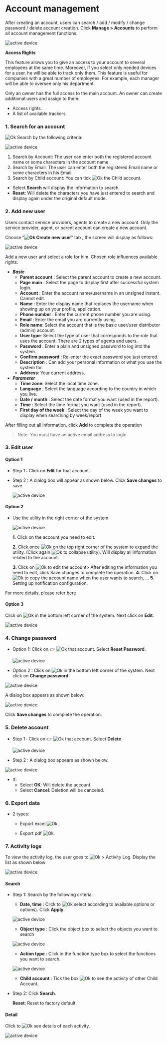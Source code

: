 # Account management
After creating an account, users can search / add / modify / change password / delete account creation. Click **Manage > Accounts** to perform all account management functions.

<span class="icon-left4">![active device ](/docs/assets/images/web-english/users/manage-account.png) 

**Access Rights**

This feature allows you to give an access to your account to several employees at the same time. Moreover, if you select only needed devices for a user, he will be able to track only them. This feature is useful for companies with a great number of employees. For example, each manager will be able to oversee only his department.

Only an owner has the full access to the main account. An owner can create additional users and assign to them:

* Access rights.
* A list of available trackers

### 1. Search for an account 

<span class="icon-left svg-filter-serch">![Ok](/docs/assets/images/web-interface/icon/SVG/search.svg) Search by the following criteria:

<span style="display:block;text-align:left">![active device ](/docs/assets/images/web-english/users/search-account.png)

1. Search by Account: The user can enter both the registered account name or some characters in the account name.
2. Search by Email: The user can enter both the registered Email name or some characters in his Email.
3. Search by Child account: You can tick <span class="icon-left svg-filter-tick">![Ok](/docs/assets/images/web-interface/icon/SVG/check-square1.svg) the Child account.

* Select **Search** will display the information to search.
* **Reset**: Will delete the characters you have just entered to search and display again under the original default mode. 




### 2. Add new user

Users contact service providers, agents to create a new account. Only the service provider, agent, or parent account can create a new account.

Choose "**<span class="icon-left svg-filter-tick">![Ok](/docs/assets/images/web-interface/icon/SVG/plus.svg) Create new user**" tab , the screen will display as follows:

<span style="display:block;text-align:left">![active device ](/docs/assets/images/web-english/users/add-users.png)

Add a new user and select a role for him. Chosen role influences available rights.

* ***Basic***
    * **Parent account** : Select the parent account to create a new account.
    * **Page main** : Select the page to display first after successful system login.
    * **Account** : Enter the account name/username in an unsigned instant. Cannot edit.
    * **Name** : Enter the display name that replaces the username when showing up on your profile, application.
    * **Phone number** : Enter the current phone number you are using.
    * **Email** : Enter the email you are currently using.
    * **Role name**: Select the account that is the basic user/user distributor (admin) account.
    * **User type**: Select the type of user that corresponds to the role that uses the account. There are 2 types of agents and users.
    * **Password** : Enter a plain and unsigned password to log into the system.
    * **Confirm password** : Re-enter the exact password you just entered.
    * **Description** : Can add your personal information or what you use the system for.
    * **Address**: Your current address.
* ***Parameter***
    * **Time zone**: Select the local time zone.
    * **Language** : Select the language according to the country in which you live.
    * **Date / month** : Select the date format you want (used in the report).
    * **Time** : Select the time format you want (used in the report).
    * **First day of the week** : Select the day of the week you want to display when searching by week/report.

After filling out all information, click **Add** to complete the operation

> Note: You must have an active email address to login.

### 3. Edit user 

#### Option 1

* Step 1 : Click on **Edit** for that account. 
* Step 2 : A dialog box will appear as shown below. Click **Save changes** to save.

    <span style="display:block;text-align:left">![active device ](/docs/assets/images/web-english/users/edit-user.png)

#### Option 2 

* Use the utility in the right corner of the system

    <span style="display:block;text-align:left">![active device ](/docs/assets/images/web-english/users/edit-user-2.png)

    **1.** Click on the account you need to edit.

    **2.** Click once <span class="icon-left svg-filter-serch">![Ok](/docs/assets/images/web-interface/icon/SVG/chevron-right.svg) on the top right corner of the system to expand the utility. (Click again <span class="icon-left svg-filter-serch">![Ok](/docs/assets/images/web-interface/icon/SVG/chevron-down.svg) to collapse utility). Will display all information related to the account.

    **3.** Click on <span class="icon-left svg-filter-serch">![Ok](/docs/assets/images/web-interface/icon/SVG/icons8-edit.svg) to edit the account> After editing the information you need to edit, click Save changes to complete the operation. 
    **4.** Click on <span class="icon-left svg-filter-serch">![Ok](/docs/assets/images/web-interface/icon/SVG/icons8-copy.svg) to copy the account name when the user wants to search, ...
    **5.** Setting up notification configuration.

For more details, please refer [here](vi/modules/web-interface/notification/#notification) <div id="notification"> 

#### Option 3

Click on <span class="icon-left svg-filter-tick">![Ok](/docs/assets/images/web-interface/icon/SVG/icons8-user.svg) in the bottom left corner of the system. Next click on **Edit**.

<span class="icon-left4">![active device ](/docs/assets/images/web-english/users/edit-user-3.png)

### 4. Change password

* Option 1: Click on :point_right:   <span class="icon-left svg-filter-search">![Ok](/docs/assets/images/web-interface/icon/SVG/ellipsis-h.svg) that account. Select **Reset Password**.

    <span style="display:block;text-align:left">![active device ](/docs/assets/images/web-english/users/reset-password.png)

* Option 2 : Click on <span class="icon-left svg-filter-tick">![Ok](/docs/assets/images/web-interface/icon/SVG/icons8-user.svg) in the bottom left corner of the system. Next click on **Change password**.

<span class="icon-left4">![active device ](/docs/assets/images/web-english/users/change-password.png)


A dialog box appears as shown below:

<span style="display:block;text-align:left">![active device ](/docs/assets/images/web-english/users/reset-password-1.png)

Click **Save changes** to complete the operation.

### 5. Delete account

* Step 1 :  Click on :point_right:   <span class="icon-left svg-filter-search">![Ok](/docs/assets/images/web-interface/icon/SVG/ellipsis-h.svg) that account. Select **Delete**

    <span style="display:block;text-align:left">![active device ](/docs/assets/images/web-english/users/delete-acount.png)

* Step 2 : A dialog box appears as shown below.

<span style="display:block;text-align:left">![active device ](/docs/assets/images/web-english/users/delete-acount-1.png)

* If:
    - Select **OK**: Will delete the account.
    - Select **Cancel**: Deletion will be canceled.

### 6. Export data
* 2 types:

    * Export excel <span class="icon-left svg-filter-search">![Ok](/docs/assets/images/web-interface/icon/SVG/file-excel.svg).

    * Export pdf <span class="icon-left svg-filter-search">![Ok](/docs/assets/images/web-interface/icon/SVG/file-pdf.svg).


### 7. Activity logs

To view the activity log, the user goes to <span class="icon-left svg-filter-tick">![Ok](/docs/assets/images/web-interface/icon/SVG/icons8-user.svg) > Activity Log. Display the list as shown below


<span class="icon-left4">![active device ](/docs/assets/images/web-english/users/activity-logs.png)

#### Search

* Step 1: Search by the following criteria:

    * **Date, time** : Click to <span class="icon-left svg-filter-search">![Ok](/docs/assets/images/web-interface/icon/SVG/icons8-calendar.svg) select according to available options or options). Click **Apply**. 

    <span style="display:block;text-align:left">![active device ](/docs/assets/images/web-english/users/date.png)

    * **Object type** : Click the object box to select the objects you want to search

    <span style="display:block;text-align:left">![active device ](/docs/assets/images/web-english/users/object-type.png)

    * **Action type** : Click in the function type box to select the functions you want to search.

    <span style="display:block;text-align:left">![active device ](/docs/assets/images/web-english/users/activity-type.png)

    * **Child account** : Tick the box <span class="icon-left svg-filter-tick">![Ok](/docs/assets/images/web-interface/icon/SVG/check-square.svg) to see the activity of other Child Account.

* Step 2: Click **Search**. 

    **Reset**: Reset to factory default.

#### Detail
Click to <span class="icon-left svg-filter-circlepurple">![Ok](/docs/assets/images/web-interface/icon/SVG/info-circle.svg) see details of each activity.

<span style="display:block;text-align:left">![active device ](/docs/assets/images/web-english/users/details.png)